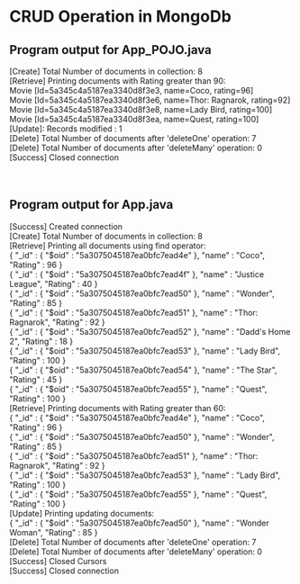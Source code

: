 # CRUD Operation in MongoDb
## Program output for App_POJO.java 
[Create] Total Number of documents in collection: 8 <br />
[Retrieve] Printing documents with Rating greater than 90:  <br />
Movie [Id=5a345c4a5187ea3340d8f3e3, name=Coco, rating=96] <br />
Movie [Id=5a345c4a5187ea3340d8f3e6, name=Thor: Ragnarok, rating=92] <br />
Movie [Id=5a345c4a5187ea3340d8f3e8, name=Lady Bird, rating=100] <br />
Movie [Id=5a345c4a5187ea3340d8f3ea, name=Quest, rating=100] <br />
[Update]: Records modified : 1 <br />
[Delete] Total Number of documents after 'deleteOne' operation:  7 <br />
[Delete] Total Number of documents after 'deleteMany' operation:  0 <br />
[Success] Closed connection <br />
 <br /> <br />
## Program output for App.java
[Success] Created connection <br />
[Create] Total Number of documents in collection: 8 <br />
[Retrieve] Printing all documents using find operator: <br />
{ "_id" : { "$oid" : "5a3075045187ea0bfc7ead4e" }, "name" : "Coco", "Rating" : 96 } <br />
{ "_id" : { "$oid" : "5a3075045187ea0bfc7ead4f" }, "name" : "Justice League", "Rating" : 40 } <br />
{ "_id" : { "$oid" : "5a3075045187ea0bfc7ead50" }, "name" : "Wonder", "Rating" : 85 } <br />
{ "_id" : { "$oid" : "5a3075045187ea0bfc7ead51" }, "name" : "Thor: Ragnarok", "Rating" : 92 } <br />
{ "_id" : { "$oid" : "5a3075045187ea0bfc7ead52" }, "name" : "Dadd's Home 2", "Rating" : 18 } <br />
{ "_id" : { "$oid" : "5a3075045187ea0bfc7ead53" }, "name" : "Lady Bird", "Rating" : 100 } <br />
{ "_id" : { "$oid" : "5a3075045187ea0bfc7ead54" }, "name" : "The Star", "Rating" : 45 } <br />
{ "_id" : { "$oid" : "5a3075045187ea0bfc7ead55" }, "name" : "Quest", "Rating" : 100 } <br />
[Retrieve] Printing documents with Rating greater than 60:  <br />
{ "_id" : { "$oid" : "5a3075045187ea0bfc7ead4e" }, "name" : "Coco", "Rating" : 96 } <br />
{ "_id" : { "$oid" : "5a3075045187ea0bfc7ead50" }, "name" : "Wonder", "Rating" : 85 } <br />
{ "_id" : { "$oid" : "5a3075045187ea0bfc7ead51" }, "name" : "Thor: Ragnarok", "Rating" : 92 } <br />
{ "_id" : { "$oid" : "5a3075045187ea0bfc7ead53" }, "name" : "Lady Bird", "Rating" : 100 } <br />
{ "_id" : { "$oid" : "5a3075045187ea0bfc7ead55" }, "name" : "Quest", "Rating" : 100 } <br />
[Update] Printing updating documents:  <br />
{ "_id" : { "$oid" : "5a3075045187ea0bfc7ead50" }, "name" : "Wonder Woman", "Rating" : 85 } <br />
[Delete] Total Number of documents after 'deleteOne' operation:  7 <br />
[Delete] Total Number of documents after 'deleteMany' operation:  0 <br />
[Success] Closed Cursors <br />
[Success] Closed connection <br />

